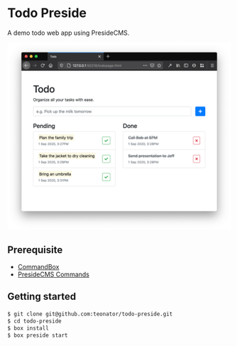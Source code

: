 # Todo Preside

A demo todo web app using PresideCMS.

![screenshot]( https://github.com/teonator/todo-preside/blob/master/screenshot.png "Screenshot")

## Prerequisite
* [CommandBox](https://commandbox.ortusbooks.com/setup/installation) 
* [PresideCMS Commands](https://github.com/pixl8/Preside-CMS-CommandBox-Commands) 

## Getting started

```
$ git clone git@github.com:teonator/todo-preside.git
$ cd todo-preside
$ box install
$ box preside start
```
